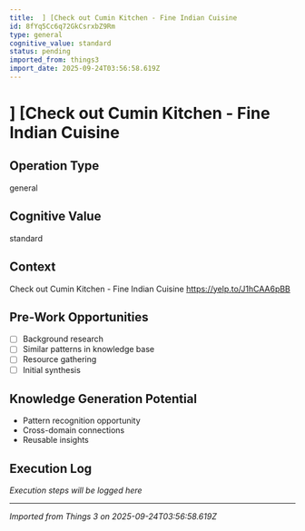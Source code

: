 ```yaml
---
title:  ] [Check out Cumin Kitchen - Fine Indian Cuisine
id: 8fYq5Cc6q72GkCsrxbZ9Rm
type: general
cognitive_value: standard
status: pending
imported_from: things3
import_date: 2025-09-24T03:56:58.619Z
---
```


#  ] [Check out Cumin Kitchen - Fine Indian Cuisine

## Operation Type
general

## Cognitive Value
standard

## Context
Check out Cumin Kitchen - Fine Indian Cuisine
https://yelp.to/J1hCAA6pBB

## Pre-Work Opportunities
- [ ] Background research
- [ ] Similar patterns in knowledge base
- [ ] Resource gathering
- [ ] Initial synthesis

## Knowledge Generation Potential
- Pattern recognition opportunity
- Cross-domain connections
- Reusable insights

## Execution Log
*Execution steps will be logged here*

---
*Imported from Things 3 on 2025-09-24T03:56:58.619Z*
